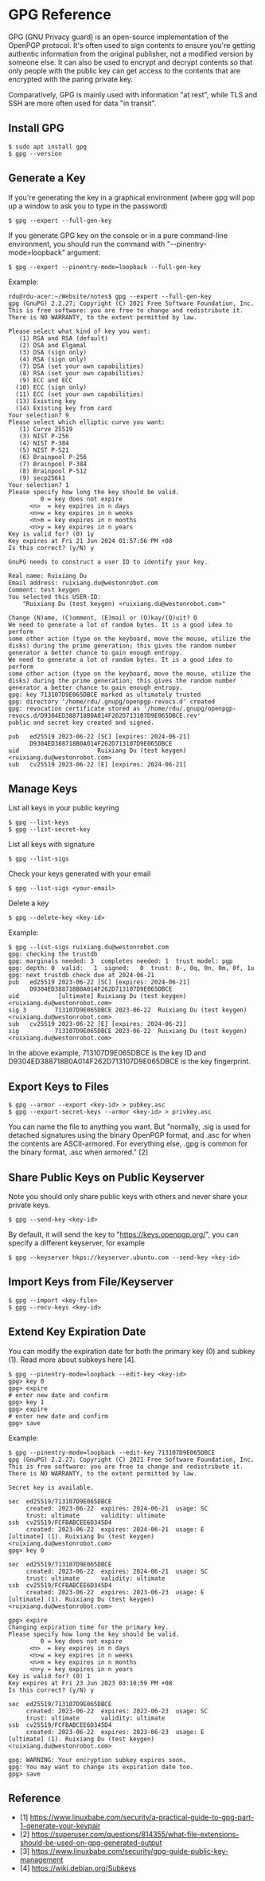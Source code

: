 # GPG Reference

GPG (GNU Privacy guard) is an open-source implementation of the OpenPGP protocol. It's often used to sign contents to ensure you're getting authentic information from the original publisher, not a modified version by someone else. It can also be used to encrypt and decrypt contents so that only people with the public key can get access to the contents that are encrypted with the paring private key.

Comparatively, GPG is mainly used with information "at rest", while TLS and SSH are more often used for data "in transit". 

## Install GPG

```
$ sudo apt install gpg
$ gpg --version
```

## Generate a Key

If you're generating the key in a graphical environment (where gpg will pop up a window to ask you to type in the password)

```
$ gpg --expert --full-gen-key
```

If you generate GPG key on the console or in a pure command-line environment, you should run the command with "--pinentry-mode=loopback" argument:

```
$ gpg --expert --pinentry-mode=loopback --full-gen-key
```

Example:

```
rdu@rdu-acer:~/Website/notes$ gpg --expert --full-gen-key
gpg (GnuPG) 2.2.27; Copyright (C) 2021 Free Software Foundation, Inc.
This is free software: you are free to change and redistribute it.
There is NO WARRANTY, to the extent permitted by law.

Please select what kind of key you want:
   (1) RSA and RSA (default)
   (2) DSA and Elgamal
   (3) DSA (sign only)
   (4) RSA (sign only)
   (7) DSA (set your own capabilities)
   (8) RSA (set your own capabilities)
   (9) ECC and ECC
  (10) ECC (sign only)
  (11) ECC (set your own capabilities)
  (13) Existing key
  (14) Existing key from card
Your selection? 9
Please select which elliptic curve you want:
   (1) Curve 25519
   (3) NIST P-256
   (4) NIST P-384
   (5) NIST P-521
   (6) Brainpool P-256
   (7) Brainpool P-384
   (8) Brainpool P-512
   (9) secp256k1
Your selection? 1
Please specify how long the key should be valid.
         0 = key does not expire
      <n>  = key expires in n days
      <n>w = key expires in n weeks
      <n>m = key expires in n months
      <n>y = key expires in n years
Key is valid for? (0) 1y
Key expires at Fri 21 Jun 2024 01:57:56 PM +08
Is this correct? (y/N) y

GnuPG needs to construct a user ID to identify your key.

Real name: Ruixiang Du
Email address: ruixiang.du@westonrobot.com
Comment: test keygen
You selected this USER-ID:
    "Ruixiang Du (test keygen) <ruixiang.du@westonrobot.com>"

Change (N)ame, (C)omment, (E)mail or (O)kay/(Q)uit? O
We need to generate a lot of random bytes. It is a good idea to perform
some other action (type on the keyboard, move the mouse, utilize the
disks) during the prime generation; this gives the random number
generator a better chance to gain enough entropy.
We need to generate a lot of random bytes. It is a good idea to perform
some other action (type on the keyboard, move the mouse, utilize the
disks) during the prime generation; this gives the random number
generator a better chance to gain enough entropy.
gpg: key 713107D9E065DBCE marked as ultimately trusted
gpg: directory '/home/rdu/.gnupg/openpgp-revocs.d' created
gpg: revocation certificate stored as '/home/rdu/.gnupg/openpgp-revocs.d/D9304ED388718B0A014F262D713107D9E065DBCE.rev'
public and secret key created and signed.

pub   ed25519 2023-06-22 [SC] [expires: 2024-06-21]
      D9304ED388718B0A014F262D713107D9E065DBCE
uid                      Ruixiang Du (test keygen) <ruixiang.du@westonrobot.com>
sub   cv25519 2023-06-22 [E] [expires: 2024-06-21]
```

## Manage Keys

List all keys in your public keyring

```
$ gpg --list-keys
$ gpg --list-secret-key
```

List all keys with signature

```
$ gpg --list-sigs
```

Check your keys generated with your email

```
$ gpg --list-sigs <your-email>
```

Delete a key

```
$ gpg --delete-key <key-id>
```

Example:

```
$ gpg --list-sigs ruixiang.du@westonrobot.com
gpg: checking the trustdb
gpg: marginals needed: 3  completes needed: 1  trust model: pgp
gpg: depth: 0  valid:   1  signed:   0  trust: 0-, 0q, 0n, 0m, 0f, 1u
gpg: next trustdb check due at 2024-06-21
pub   ed25519 2023-06-22 [SC] [expires: 2024-06-21]
      D9304ED388718B0A014F262D713107D9E065DBCE
uid           [ultimate] Ruixiang Du (test keygen) <ruixiang.du@westonrobot.com>
sig 3        713107D9E065DBCE 2023-06-22  Ruixiang Du (test keygen) <ruixiang.du@westonrobot.com>
sub   cv25519 2023-06-22 [E] [expires: 2024-06-21]
sig          713107D9E065DBCE 2023-06-22  Ruixiang Du (test keygen) <ruixiang.du@westonrobot.com>
```

In the above example, 713107D9E065DBCE is the key ID and D9304ED388718B0A014F262D713107D9E065DBCE is the key fingerprint.

## Export Keys to Files

```
$ gpg --armor --export <key-id> > pubkey.asc
$ gpg --export-secret-keys --armor <key-id> > privkey.asc
```

You can name the file to anything you want. But "normally, .sig is used for detached signatures using the binary OpenPGP format, and .asc for when the contents are ASCII-armored. For everything else, .gpg is common for the binary format, .asc when armored." [2]

## Share Public Keys on Public Keyserver

Note you should only share public keys with others and never share your private keys.

```
$ gpg --send-key <key-id>
```

By default, it will send the key to "https://keys.openpgp.org/", you can specify a different keyserver, for example

```
$ gpg --keyserver hkps://keyserver.ubuntu.com --send-key <key-id>
```

## Import Keys from File/Keyserver

```
$ gpg --import <key-file>
$ gpg --recv-keys <key-id>
```

## Extend Key Expiration Date

You can modify the expiration date for both the primary key (0) and subkey (1). Read more about subkeys here [4].

```
$ gpg --pinentry-mode=loopback --edit-key <key-id>
gpg> key 0
gpg> expire
# enter new date and confirm
gpg> key 1
gpg> expire
# enter new date and confirm
gpg> save
```

Example:

```
$ gpg --pinentry-mode=loopback --edit-key 713107D9E065DBCE
gpg (GnuPG) 2.2.27; Copyright (C) 2021 Free Software Foundation, Inc.
This is free software: you are free to change and redistribute it.
There is NO WARRANTY, to the extent permitted by law.

Secret key is available.

sec  ed25519/713107D9E065DBCE
     created: 2023-06-22  expires: 2024-06-21  usage: SC  
     trust: ultimate      validity: ultimate
ssb  cv25519/FCFBABCEE6D345D4
     created: 2023-06-22  expires: 2024-06-21  usage: E   
[ultimate] (1). Ruixiang Du (test keygen) <ruixiang.du@westonrobot.com>
gpg> key 0

sec  ed25519/713107D9E065DBCE
     created: 2023-06-22  expires: 2024-06-21  usage: SC  
     trust: ultimate      validity: ultimate
ssb  cv25519/FCFBABCEE6D345D4
     created: 2023-06-22  expires: 2023-06-23  usage: E   
[ultimate] (1). Ruixiang Du (test keygen) <ruixiang.du@westonrobot.com>

gpg> expire
Changing expiration time for the primary key.
Please specify how long the key should be valid.
         0 = key does not expire
      <n>  = key expires in n days
      <n>w = key expires in n weeks
      <n>m = key expires in n months
      <n>y = key expires in n years
Key is valid for? (0) 1
Key expires at Fri 23 Jun 2023 03:10:59 PM +08
Is this correct? (y/N) y

sec  ed25519/713107D9E065DBCE
     created: 2023-06-22  expires: 2023-06-23  usage: SC  
     trust: ultimate      validity: ultimate
ssb  cv25519/FCFBABCEE6D345D4
     created: 2023-06-22  expires: 2023-06-23  usage: E   
[ultimate] (1). Ruixiang Du (test keygen) <ruixiang.du@westonrobot.com>

gpg: WARNING: Your encryption subkey expires soon.
gpg: You may want to change its expiration date too.
gpg> save
```

## Reference

* [1] https://www.linuxbabe.com/security/a-practical-guide-to-gpg-part-1-generate-your-keypair
* [2] https://superuser.com/questions/814355/what-file-extensions-should-be-used-on-gpg-generated-output
* [3] https://www.linuxbabe.com/security/gpg-guide-public-key-management
* [4] https://wiki.debian.org/Subkeys